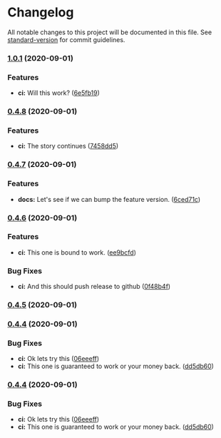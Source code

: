 # Changelog

All notable changes to this project will be documented in this file. See [standard-version](https://github.com/conventional-changelog/standard-version) for commit guidelines.

### [1.0.1](https://github.com/nav/circle-sandbox/compare/v1.0.0...v1.0.1) (2020-09-01)


### Features

* **ci:** Will this work? ([6e5fb19](https://github.com/nav/circle-sandbox/commit/6e5fb1990f0f3a5fc57ed1f2bf11283548ee281e))

### [0.4.8](https://github.com/nav/circle-sandbox/compare/v0.4.7...v0.4.8) (2020-09-01)


### Features

* **ci:** The story continues ([7458dd5](https://github.com/nav/circle-sandbox/commit/7458dd50caad92d316d99713524102e42169ec61))

### [0.4.7](https://github.com/nav/circle-sandbox/compare/v0.4.6...v0.4.7) (2020-09-01)


### Features

* **docs:** Let's see if we can bump the feature version. ([6ced71c](https://github.com/nav/circle-sandbox/commit/6ced71c1cac62d6c1ecbe35799df95ed25770c20))

### [0.4.6](https://github.com/nav/circle-sandbox/compare/v0.4.5...v0.4.6) (2020-09-01)


### Features

* **ci:** This one is bound to work. ([ee9bcfd](https://github.com/nav/circle-sandbox/commit/ee9bcfda533f368c1b0e3e6a6d3aacbf3526e897))


### Bug Fixes

* **ci:** And this should push release to github ([0f48b4f](https://github.com/nav/circle-sandbox/commit/0f48b4f5eb0168e846e470635faaf8a7a284d84f))

### [0.4.5](https://github.com/nav/circle-sandbox/compare/v0.4.4...v0.4.5) (2020-09-01)

### [0.4.4](https://github.com/nav/circle-sandbox/compare/v0.4.3...v0.4.4) (2020-09-01)


### Bug Fixes

* **ci:** Ok lets try this ([06eeeff](https://github.com/nav/circle-sandbox/commit/06eeeffa554b927b1e5d67dbe0996fd6a2ae27d7))
* **ci:** This one is guaranteed to work or your money back. ([dd5db60](https://github.com/nav/circle-sandbox/commit/dd5db60245537064bd1958362c2516cbe2014d90))

### [0.4.4](https://github.com/nav/circle-sandbox/compare/v0.4.3...v0.4.4) (2020-09-01)


### Bug Fixes

* **ci:** Ok lets try this ([06eeeff](https://github.com/nav/circle-sandbox/commit/06eeeffa554b927b1e5d67dbe0996fd6a2ae27d7))
* **ci:** This one is guaranteed to work or your money back. ([dd5db60](https://github.com/nav/circle-sandbox/commit/dd5db60245537064bd1958362c2516cbe2014d90))
